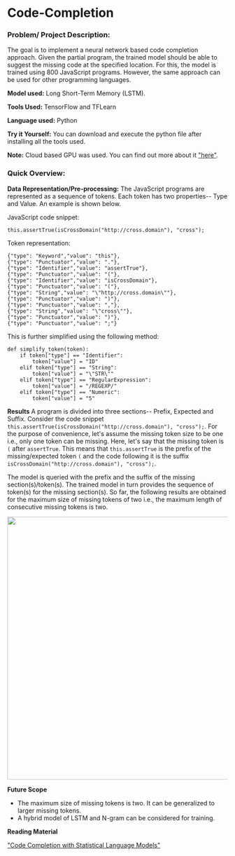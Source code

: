 # Code-Completion

### Problem/ Project Description:

The goal is to implement a neural network based code completion approach. Given the partial program, the trained model should be able to suggest the missing code at the specified location. For this, the model is trained using 800 JavaScript programs. However, the same approach can be used for other programming languages.

**Model used:** Long Short-Term Memory (LSTM).

**Tools Used:** TensorFlow and TFLearn

**Language used:** Python

**Try it Yourself:** You can download and execute the python file after installing all the tools used.

**Note:** Cloud based GPU was used. You can find out more about it ["here"](https://www.floydhub.com/pricing).

### Quick Overview:

**Data Representation/Pre-processing:** The JavaScript programs are represented as a sequence of tokens. Each token has two properties-- Type and Value. An example is shown below. 

JavaScript code snippet:
```
this.assertTrue(isCrossDomain("http://cross.domain"), "cross");
```
Token representation:
```
{"type": "Keyword","value": "this"},
{"type": "Punctuator","value": "."},
{"type": "Identifier","value": "assertTrue"},
{"type": "Punctuator","value": "("},
{"type": "Identifier","value": "isCrossDomain"},
{"type": "Punctuator","value": "("},
{"type": "String","value": "\"http://cross.domain\""},
{"type": "Punctuator","value": ")"},
{"type": "Punctuator","value": ","},
{"type": "String","value": "\"cross\""},
{"type": "Punctuator","value": ")"},
{"type": "Punctuator","value": ";"}
  ```
This is further simplified using the following method:
```
def simplify_token(token):
    if token["type"] == "Identifier":
        token["value"] = "ID"
    elif token["type"] == "String":
        token["value"] = "\"STR\""
    elif token["type"] == "RegularExpression":
        token["value"] = "/REGEXP/"
    elif token["type"] == "Numeric":
        token["value"] = "5"
```
**Results** A program is divided into three sections-- Prefix, Expected and Suffix. Consider the code snippet ```this.assertTrue(isCrossDomain("http://cross.domain"), "cross");```. For the purpose of convenience, let's assume the missing token size to be one i.e., only one token can be missing. Here, let's say that the missing token is ```(``` after ```assertTrue```. This means that ```this.assertTrue``` is the prefix of the missing/expected token ```(``` and the code following it is the suffix ```isCrossDomain("http://cross.domain"), "cross");```. 

The model is queried with the prefix and the suffix of the missing section(s)/token(s). The trained model in turn provides the sequence of token(s) for the missing section(s). So far, the following results are obtained for the maximum size of missing tokens of two i.e., the maximum length of consecutive missing tokens is two.

<img src="https://github.com/Meghana-Meghana/Code-Completion-using-Deep-Learning/blob/master/level%203/Results.png" width="600">

**Future Scope**
  * The maximum size of missing tokens is two. It can be generalized to larger missing tokens.
  * A hybrid model of LSTM and N-gram can be considered for training.
  
**Reading Material**

["Code Completion with Statistical Language Models"](http://www.cs.technion.ac.il/~yahave/papers/pldi14-statistical.pdf)

 
 
 



